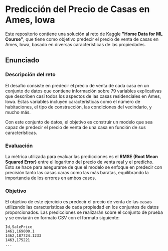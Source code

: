 # Predicción del Precio de Casas en Ames, Iowa

Este repositorio contiene una solución al reto de Kaggle **"Home Data for ML Course"**, que tiene como objetivo predecir el precio de venta de casas en Ames, Iowa, basado en diversas características de las propiedades.

## Enunciado

### Descripción del reto

El desafío consiste en predecir el precio de venta de cada casa en un conjunto de datos que contiene información sobre 79 variables explicativas que describen casi todos los aspectos de las casas residenciales en Ames, Iowa. Estas variables incluyen características como el número de habitaciones, el tipo de construcción, las condiciones del vecindario, y mucho más.

Con este conjunto de datos, el objetivo es construir un modelo que sea capaz de predecir el precio de venta de una casa en función de sus características.

### Evaluación

La métrica utilizada para evaluar las predicciones es el **RMSE (Root Mean Squared Error)** entre el logaritmo del precio de venta real y el predicho. Esto se hace para asegurarse de que el modelo se enfoque en predecir con precisión tanto las casas caras como las más baratas, equilibrando la importancia de los errores en ambos casos.

### Objetivo

El objetivo de este ejercicio es predecir el precio de venta de las casas utilizando las características de cada propiedad en los conjuntos de datos proporcionados. Las predicciones se realizarán sobre el conjunto de prueba y se enviarán en formato CSV con el formato siguiente:

```csv
Id,SalePrice
1461,169000.1
1462,187724.1233
1463,175221
...
